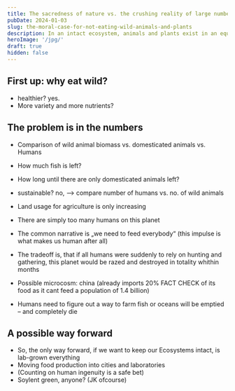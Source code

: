 ```yaml
---
title: The sacredness of nature vs. the crushing reality of large numbers
pubDate: 2024-01-03
slug: the-moral-case-for-not-eating-wild-animals-and-plants
description: In an intact ecosystem, animals and plants exist in an equilibrium, keeping each other in check. Humans have irreparably upset this balance on planet earth. Moving food production into cities and laboratories to reduce destructive land use and animal suffering might be the only way forward.
heroImage: '/jpg/'
draft: true
hidden: false
---
```


## First up: why eat wild?
* healthier? yes.
* More variety and more nutrients?

## The problem is in the numbers
* Comparison of wild animal biomass vs. domesticated animals vs. Humans
* How much fish is left?
* How long until there are only domesticated animals left?

* sustainable? no, —> compare number of humans vs. no. of wild animals
* Land usage for agriculture is only increasing
* There are simply too many humans on this planet
* The common narrative is „we need to feed everybody“ (this impulse is what makes us human after all)
* The tradeoff is, that if all humans were suddenly to rely on hunting and gathering, this planet would be razed and destroyed in totality whithin months
* Possible microcosm: china (already imports 20% FACT CHECK of its food as it cant feed a population of 1.4 billion)
* Humans need to figure out a way to farm fish or oceans will be emptied – and completely die

## A possible way forward
* So, the only way forward, if we want to keep our Ecosystems intact, is lab-grown everything
* Moving food production into cities and laboratories
* (Counting on human ingenuity is a safe bet)
* Soylent green, anyone? (JK ofcourse)